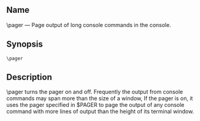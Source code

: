 <a name="console_commands.pager"></a>
## Name

\pager — Page output of long console commands in the console.

## Synopsis

`\pager`

<a name="idp11455472"></a>
## Description

\pager turns the pager on and off. Frequently the output from console commands may span more than the size of a window, If the pager is on, it uses the pager specified in $PAGER to page the output of any console command with more lines of output than the height of its terminal window.
